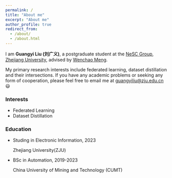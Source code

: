 ```yaml
---
permalink: /
title: "About me"
excerpt: "About me"
author_profile: true
redirect_from: 
  - /about/
  - /about.html
---
```


I am **Guangyi Liu (刘广义)**, a postgraduate student at the [NeSC Group](http://nesc.zju.edu.cn/#/), [Zhejiang University](https://www.zju.edu.cn/), advised by [Wenchao Meng](https://person.zju.edu.cn/wmeng).

My primary research interests include federated learning, dataset distillation and their intersections. If you have any academic problems or seeking any form of cooperation, please feel free to email me at guangyiliu@zju.edu.cn 😃

### Interests

- Federated Learning
- Dataset Distillation

### Education

- Studing in Electronic Information, 2023

	Zhejiang University(ZJU)

- BSc in Automation, 2019-2023

	China University of Mining and Technology (CUMT)

